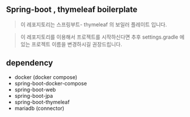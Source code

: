 ## Spring-boot , thymeleaf boilerplate

> 이 레포지토리는 스프링부트- thymeleaf 의 보일러 플레이트 입니다.

> 이 레포지토리를 이용해서 프로젝트를 시작하신다면 추후 settings.gradle 에 있는 프로젝트 이름을 변경하시길 권장드립니다.

## dependency

- docker (docker compose)
- spring-boot-docker-compose
- spring-boot-web
- spring-boot-jpa
- spring-boot-thymeleaf
- mariadb (connector)

